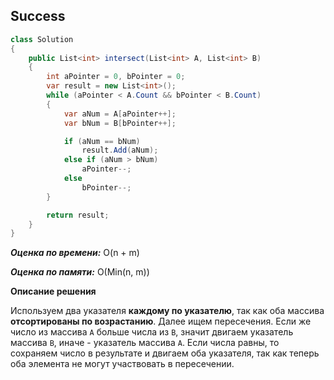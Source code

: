 ## Success

```csharp
class Solution
{
    public List<int> intersect(List<int> A, List<int> B)
    {
        int aPointer = 0, bPointer = 0;
        var result = new List<int>();
        while (aPointer < A.Count && bPointer < B.Count)
        {
            var aNum = A[aPointer++];
            var bNum = B[bPointer++];

            if (aNum == bNum)
                result.Add(aNum);
            else if (aNum > bNum)
                aPointer--;
            else
                bPointer--;
        }

        return result;
    }
}
```

***Оценка по времени:*** O(n + m)

***Оценка по памяти:*** O(Min(n, m))

**Описание решения**

Используем два указателя **каждому по указателю**, так как оба массива **отсортированы по возрастанию**. Далее ищем пересечения. Если же число из массива `A` больше числа из `B`, значит двигаем указатель массива `B`, иначе - указатель массива `A`. Если числа равны, то сохраняем число в результате и двигаем оба указателя, так как теперь оба элемента не могут участвовать в пересечении.